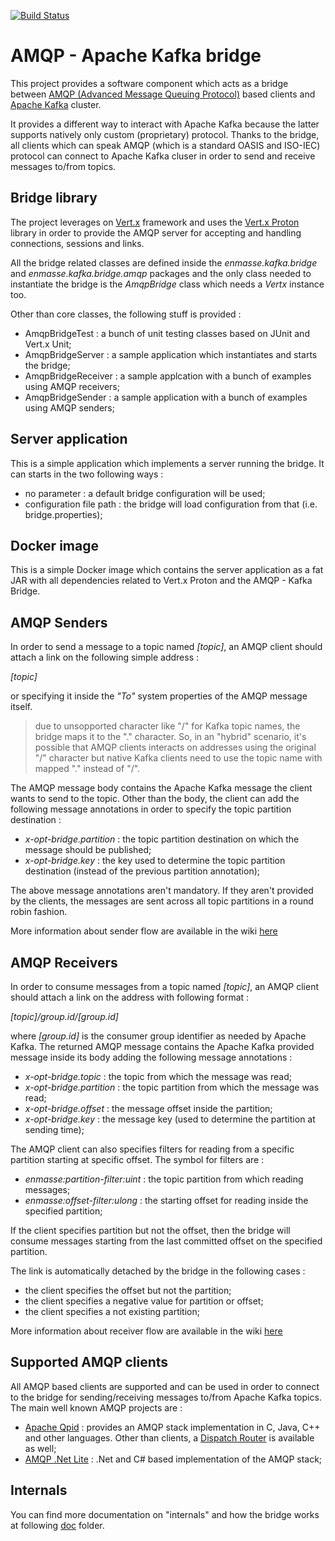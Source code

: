 [![Build Status](https://travis-ci.org/strimzi/amqp-kafka-bridge.svg?branch=master)](https://travis-ci.org/strimzi/amqp-kafka-bridge)

# AMQP - Apache Kafka bridge

This project provides a software component which acts as a bridge between [AMQP (Advanced Message Queuing Protocol)](https://www.amqp.org/) based clients and [Apache Kafka](http://kafka.apache.org/) cluster.

It provides a different way to interact with Apache Kafka because the latter supports natively only custom (proprietary) protocol. Thanks to the bridge, all clients which can speak AMQP (which is a standard OASIS and ISO-IEC) protocol can connect to Apache Kafka cluser in order to send and receive messages to/from topics.

## Bridge library

The project leverages on [Vert.x](http://vertx.io/) framework and uses the [Vert.x Proton](https://github.com/vert-x3/vertx-proton) library in order to provide the AMQP server for accepting and handling connections, sessions and links.

All the bridge related classes are defined inside the _enmasse.kafka.bridge_ and _enmasse.kafka.bridge.amqp_ packages and the only class needed to instantiate the bridge is the _AmqpBridge_ class which needs a _Vertx_ instance too.

Other than core classes, the following stuff is provided :

* AmqpBridgeTest : a bunch of unit testing classes based on JUnit and Vert.x Unit;
* AmqpBridgeServer : a sample application which instantiates and starts the bridge;
* AmqpBridgeReceiver : a sample applcation with a bunch of examples using AMQP receivers;
* AmqpBridgeSender : a sample application with a bunch of examples using AMQP senders;

## Server application

This is a simple application which implements a server running the bridge. It can starts in the two following ways :

* no parameter : a default bridge configuration will be used;
* configuration file path : the bridge will load configuration from that (i.e. bridge.properties);

## Docker image

This is a simple Docker image which contains the server application as a fat JAR with all dependencies related to Vert.x Proton and the AMQP - Kafka Bridge.

## AMQP Senders

In order to send a message to a topic named _[topic]_, an AMQP client should attach a link on the following simple address :

_[topic]_

or specifying it inside the _"To"_ system properties of the AMQP message itself.

> due to unsopported character like "/" for Kafka topic names, the bridge maps it to the "." character. So, in an "hybrid" scenario, it's possible that AMQP clients interacts on addresses using the original "/" character but native Kafka clients need to use the topic name with mapped "." instead of "/".

The AMQP message body contains the Apache Kafka message the client wants to send to the topic. Other than the body, the client can add the following message annotations in order to specify the topic partition destination :

* _x-opt-bridge.partition_ : the topic partition destination on which the message should be published;
* _x-opt-bridge.key_ : the key used to determine the topic partition destination (instead of the previous partition annotation);

The above message annotations aren't mandatory. If they aren't provided by the clients, the messages are sent across all topic partitions in a round robin fashion.

More information about sender flow are available in the wiki [here](https://github.com/EnMasseProject/amqp-kafka-bridge/wiki/Sender)

## AMQP Receivers

In order to consume messages from a topic named _[topic]_, an AMQP client should attach a link on the address with following format :

_[topic]/group.id/[group.id]_

where _[group.id]_ is the consumer group identifier as needed by Apache Kafka.
The returned AMQP message contains the Apache Kafka provided message inside its body adding the following message annotations :

* _x-opt-bridge.topic_ : the topic from which the message was read;
* _x-opt-bridge.partition_ : the topic partition from which the message was read;
* _x-opt-bridge.offset_ : the message offset inside the partition;
* _x-opt-bridge.key_ : the message key (used to determine the partition at sending time);

The AMQP client can also specifies filters for reading from a specific partition starting at specific offset. The symbol for filters are :

* _enmasse:partition-filter:uint_ : the topic partition from which reading messages;
* _enmasse:offset-filter:ulong_ : the starting offset for reading inside the specified partition;

If the client specifies partition but not the offset, then the bridge will consume messages starting from the last committed offset on the specified partition.

The link is automatically detached by the bridge in the following cases :

* the client specifies the offset but not the partition;
* the client specifies a negative value for partition or offset;
* the client specifies a not existing partition;

More information about receiver flow are available in the wiki [here](https://github.com/EnMasseProject/amqp-kafka-bridge/wiki/Receiver)

## Supported AMQP clients

All AMQP based clients are supported and can be used in order to connect to the bridge for sending/receiving messages to/from Apache Kafka topics.
The main well known AMQP projects are :

* [Apache Qpid](https://qpid.apache.org/) : provides an AMQP stack implementation in C, Java, C++ and other languages. Other than clients, a [Dispatch Router](https://qpid.apache.org/components/dispatch-router/index.html) is available as well;
* [AMQP .Net Lite](https://github.com/Azure/amqpnetlite) : .Net and C# based implementation of the AMQP stack;

## Internals

You can find more documentation on "internals" and how the bridge works at following [doc](doc/README.md) folder.
